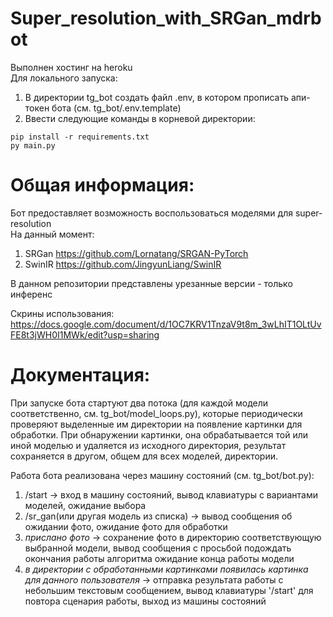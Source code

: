 # Super_resolution_with_SRGan_mdrbot

Выполнен хостинг на heroku  
Для локального запуска:  
1. В директории tg_bot создать файл .env, в котором прописать апи-токен бота (см. tg_bot/.env.template)  
2. Ввести следующие команды в корневой директории:  
```
pip install -r requirements.txt
py main.py
```

# Общая информация:
Бот предоставляет возможность воспользоваться моделями для super-resolution  
На данный момент:
1. SRGan https://github.com/Lornatang/SRGAN-PyTorch
2. SwinIR https://github.com/JingyunLiang/SwinIR 

В данном репозитории представлены урезанные версии - только инференс  
  
Скрины использования:  
https://docs.google.com/document/d/1OC7KRV1TnzaV9t8m_3wLhIT1OLtUvFE8t3jWH0I1MWk/edit?usp=sharing

# Документация:  
При запуске бота стартуют два потока (для каждой модели соответственно, см. tg_bot/model_loops.py), которые периодически проверяют выделенные им директории на появление картинки для обработки. При обнаружении картинки, она обрабатывается той или иной моделью и удаляется из исходного директория, результат сохраняется в другом, общем для всех моделей, директории.

Работа бота реализована через машину состояний (см. tg_bot/bot.py):  
1. /start -> вход в машину состояний, вывод клавиатуры с вариантами моделей, ожидание выбора
2. /sr_gan(или другая модель из списка) -> вывод сообщения об ожидании фото, ожидание фото для обработки
3. *прислано фото* -> сохранение фото в директорию соответствующую выбранной модели, вывод сообщения с просьбой подождать окончания работы алгоритма ожидание конца работы модели
4. *в директории с обработанными картинками появилась картинка для данного пользователя* -> отправка результата работы с небольшим текстовым сообщением, вывод клавиатуры '/start' для повтора сценария работы, выход из машины состояний
